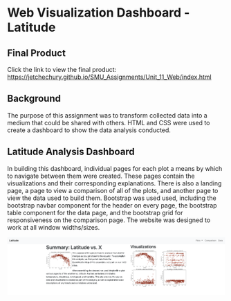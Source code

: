# Web Visualization Dashboard - Latitude

## Final Product
Click the link to view the final product: 
https://jetchechury.github.io/SMU_Assignments/Unit_11_Web/index.html 

## Background

The purpose of this assignment was to transform collected data into a medium that could be shared with others.  HTML and CSS were used to create a dashboard to show the data analysis conducted.

## Latitude Analysis Dashboard

In building this dashboard, individual pages for each plot a means by which to navigate between them were created. These pages contain the visualizations and their corresponding explanations. There is also a landing page, a page to view a comparison of all of the plots, and another page to view the data used to build them.  Bootstrap was used used, including the bootstrap navbar component for the header on every page, the bootstrap table component for the data page, and the bootstrap grid for responsiveness on the comparison page.  The website was designed to work at all window widths/sizes.

![Site Screenshot](Images/site_screenshot.png)

